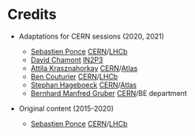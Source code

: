 Credits
=======

  - Adaptations for CERN sessions (2020, 2021)
    * [Sebastien Ponce](https://github.com/sponce) [CERN](http://cern.ch)/[LHCb](http://lhcb.cern.ch)
    * [David Chamont](https://gitlab.cern.ch/chamont) [IN2P3](https://informatique.in2p3.fr)
    * [Attila Krasznahorkay](https://gitlab.cern.ch/akraszna) [CERN](http://cern.ch)/[Atlas](https://atlas.cern/)
    * [Ben Couturier](https://gitlab.cern.ch/bcouturi) [CERN](http://cern.ch)/[LHCb](http://lhcb.cern.ch)
    * [Stephan Hageboeck](https://gitlab.cern.ch/shageboe) [CERN](http://cern.ch)/[Atlas](https://atlas.cern/)
    * [Bernhard Manfred Gruber](https://gitlab.cern.ch/bgruber) [CERN](http://cern.ch)/BE department
    

  - Original content (2015-2020)
    * [Sebastien Ponce](https://github.com/sponce) [CERN](http://cern.ch)/[LHCb](http://lhcb.cern.ch)
